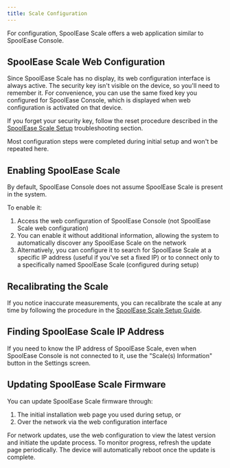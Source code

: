 ```yaml
---
title: Scale Configuration
---
```

For configuration, SpoolEase Scale offers a web application similar to SpoolEase Console.

## SpoolEase Scale Web Configuration

Since SpoolEase Scale has no display, its web configuration interface is always active. The security key isn't visible on the device, so you'll need to remember it. For convenience, you can use the same fixed key you configured for SpoolEase Console, which is displayed when web configuration is activated on that device.

If you forget your security key, follow the reset procedure described in the [SpoolEase Scale Setup](../build-setup/scale-setup) troubleshooting section.

Most configuration steps were completed during initial setup and won't be repeated here.

## Enabling SpoolEase Scale

By default, SpoolEase Console does not assume SpoolEase Scale is present in the system.

To enable it:
1. Access the web configuration of SpoolEase Console (not SpoolEase Scale web configuration)
2. You can enable it without additional information, allowing the system to automatically discover any SpoolEase Scale on the network
3. Alternatively, you can configure it to search for SpoolEase Scale at a specific IP address (useful if you've set a fixed IP) or to connect only to a specifically named SpoolEase Scale (configured during setup)


## Recalibrating the Scale

If you notice inaccurate measurements, you can recalibrate the scale at any time by following the procedure in the [SpoolEase Scale Setup Guide](../build-setup/scale-setup).


## Finding SpoolEase Scale IP Address

If you need to know the IP address of SpoolEase Scale, even when SpoolEase Console is not connected to it, use the "Scale(s) Information" button in the Settings screen.

## Updating SpoolEase Scale Firmware

You can update SpoolEase Scale firmware through:
1. The initial installation web page you used during setup, or
2. Over the network via the web configuration interface

For network updates, use the web configuration to view the latest version and initiate the update process. To monitor progress, refresh the update page periodically. The device will automatically reboot once the update is complete.

